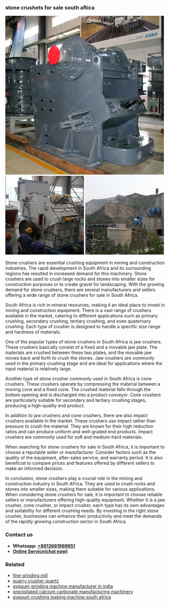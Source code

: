 <h3>stone crushets for sale south aftica</h3><img src='1708587432.jpg' alt=''><p>Stone crushers are essential crushing equipment in mining and construction industries. The rapid development in South Africa and its surrounding regions has resulted in increased demand for this machinery. Stone crushers are used to crush large rocks and stones into smaller sizes for construction purposes or to create gravel for landscaping. With the growing demand for stone crushers, there are several manufacturers and sellers offering a wide range of stone crushers for sale in South Africa.</p><p>South Africa is rich in mineral resources, making it an ideal place to invest in mining and construction equipment. There is a vast range of crushers available in the market, catering to different applications such as primary crushing, secondary crushing, tertiary crushing, and even quaternary crushing. Each type of crusher is designed to handle a specific size range and hardness of materials.</p><p>One of the popular types of stone crushers in South Africa is jaw crushers. These crushers basically consist of a fixed and a movable jaw plate. The materials are crushed between these two plates, and the movable jaw moves back and forth to crush the stones. Jaw crushers are commonly used in the primary crushing stage and are ideal for applications where the input material is relatively large.</p><p>Another type of stone crusher commonly used in South Africa is cone crushers. These crushers operate by compressing the material between a moving cone and a fixed cone. The crushed material falls through the bottom opening and is discharged into a product conveyor. Cone crushers are particularly suitable for secondary and tertiary crushing stages, producing a high-quality end product.</p><p>In addition to jaw crushers and cone crushers, there are also impact crushers available in the market. These crushers use impact rather than pressure to crush the material. They are known for their high reduction ratios and can produce uniform and well-graded end products. Impact crushers are commonly used for soft and medium-hard materials.</p><p>When searching for stone crushers for sale in South Africa, it is important to choose a reputable seller or manufacturer. Consider factors such as the quality of the equipment, after-sales service, and warranty period. It is also beneficial to compare prices and features offered by different sellers to make an informed decision.</p><p>In conclusion, stone crushers play a crucial role in the mining and construction industry in South Africa. They are used to crush rocks and stones into smaller sizes, making them suitable for various applications. When considering stone crushers for sale, it is important to choose reliable sellers or manufacturers offering high-quality equipment. Whether it is a jaw crusher, cone crusher, or impact crusher, each type has its own advantages and suitability for different crushing needs. By investing in the right stone crusher, businesses can enhance their productivity and meet the demands of the rapidly growing construction sector in South Africa.</p><h3>Contact us</h3><ul><li><strong>Whatsapp:&nbsp;<a href="https://wa.me/8613661969651">+8613661969651</a></strong></li><li><a href="https://swt.shibang-china.com/?git&amp;zhl&amp;stone crushets for sale south aftica"><strong>Online Service(chat now)</strong></a></li></ul><h3>Related</h3><ul><li><a href='fine grinding mill.md'>fine grinding mill</a></li><li><a href='quarry crusher quartz.md'>quarry crusher quartz</a></li><li><a href='gypsum grinding machine manufacturer in india.md'>gypsum grinding machine manufacturer in india</a></li><li><a href='precipitated calcium carbonate manufacturing machinery.md'>precipitated calcium carbonate manufacturing machinery</a></li><li><a href='gypsum crushing making machine south africa.md'>gypsum crushing making machine south africa</a></li></ul>